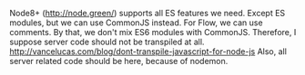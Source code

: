 Node8+ (http://node.green/) supports all ES features we need.
Except ES modules, but we can use CommonJS instead.
For Flow, we can use comments. By that, we don't mix ES6 modules with CommonJS.
Therefore, I suppose server code should not be transpiled at all.
http://vancelucas.com/blog/dont-transpile-javascript-for-node-js
Also, all server related code should be here, because of nodemon.
